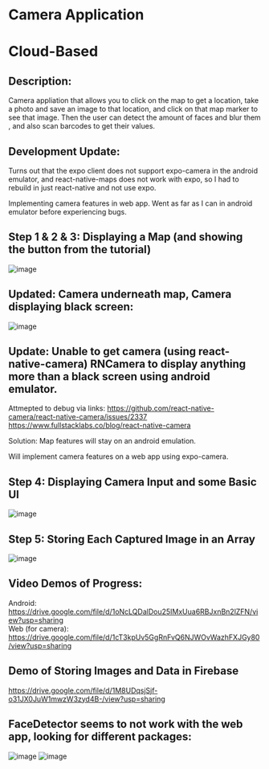# Camera Application 
# Cloud-Based

## Description:
Camera appliation that allows you to click on the map to get a location, take a photo and save an image to that location, and click on that map marker to see that image.
Then the user can detect the amount of faces and blur them , and also scan barcodes to get their values.

## Development Update:
Turns out that the expo client does not support expo-camera in the android emulator, and react-native-maps does not work with expo, so I had to rebuild in just react-native and not use expo.

Implementing camera features in web app.
Went as far as I can in android emulator before experiencing bugs.


## Step 1 & 2 & 3: Displaying a Map (and showing the button from the tutorial)
![image](https://user-images.githubusercontent.com/55038099/116816559-74208400-ab30-11eb-9eb4-7245509d4a14.png)

## Updated: Camera underneath map, Camera displaying black screen:
![image](https://user-images.githubusercontent.com/55038099/116818335-e39a7180-ab38-11eb-9f24-d95ee4fa3796.png)

## Update: Unable to get camera (using react-native-camera) RNCamera to display anything more than a black screen using android emulator. 
Attmepted to debug via links:
https://github.com/react-native-camera/react-native-camera/issues/2337
https://www.fullstacklabs.co/blog/react-native-camera


Solution:
Map features will stay on an android emulation. 

Will implement camera features on a web app using expo-camera.

## Step 4: Displaying Camera Input and some Basic UI
![image](https://user-images.githubusercontent.com/55038099/116824219-13587200-ab57-11eb-8a06-4dce07afede6.png)


## Step 5: Storing Each Captured Image in an Array
![image](https://user-images.githubusercontent.com/55038099/116836739-b7f9a480-ab95-11eb-83f4-64c58ff49a89.png)


## Video Demos of Progress:
Android:
https://drive.google.com/file/d/1oNcLQDalDou25IMxUua6RBJxnBn2lZFN/view?usp=sharing <br />
Web (for camera): <br />
https://drive.google.com/file/d/1cT3kpUv5GgRnFvQ6NJWOvWazhFXJGy80/view?usp=sharing <br />


## Demo of Storing Images and Data in Firebase <br />
https://drive.google.com/file/d/1M8UDqsjSjf-o31JX0JuW1mwzW3zyd4B-/view?usp=sharing


## FaceDetector seems to not work with the web app, looking for different packages:
![image](https://user-images.githubusercontent.com/55038099/117544663-7c753500-aff0-11eb-9eaf-c35b5bafb46a.png)
![image](https://user-images.githubusercontent.com/55038099/117544824-2b197580-aff1-11eb-9252-d929c098d27a.png)



